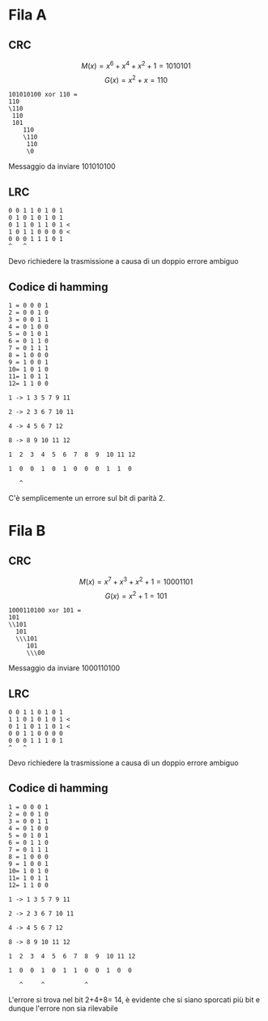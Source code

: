 # Fila A
## CRC
$$M(x)=x^6+x^4+x^2+1=1010101 $$
$$G(x)=x^2+x=110$$
```
101010100 xor 110 =
110
\110
 110
 101
    110
    \110
     110
     \0
```
Messaggio da inviare 101010100
## LRC
```
0 0 1 1 0 1 0 1
0 1 0 1 0 1 0 1
0 1 1 0 1 1 0 1 <
1 0 1 1 0 0 0 0 <
0 0 0 1 1 1 0 1
^   ^
```
Devo richiedere la trasmissione a causa di un doppio errore ambiguo
## Codice di hamming
```
1 = 0 0 0 1  
2 = 0 0 1 0  
3 = 0 0 1 1  
4 = 0 1 0 0  
5 = 0 1 0 1  
6 = 0 1 1 0   
7 = 0 1 1 1  
8 = 1 0 0 0  
9 = 1 0 0 1   
10= 1 0 1 0  
11= 1 0 1 1  
12= 1 1 0 0

1 -> 1 3 5 7 9 11

2 -> 2 3 6 7 10 11

4 -> 4 5 6 7 12

8 -> 8 9 10 11 12

```

```
1  2  3  4  5  6  7  8  9  10 11 12

1  0  0  1  0  1  0  0  0  1  1  0

   ^
```
C'è semplicemente un errore sul bit di parità 2.

# Fila B
## CRC
$$M(x)=x^7+x^3+x^2+1=10001101 $$
$$G(x)=x^2+1=101$$
```
1000110100 xor 101 =
101
\\101
  101
  \\\101
     101
     \\\00
```
Messaggio da inviare 1000110100
## LRC
```
0 0 1 1 0 1 0 1 
1 1 0 1 0 1 0 1 < 
0 1 1 0 1 1 0 1 <
0 0 1 1 0 0 0 0  
0 0 0 1 1 1 0 1
^   ^  
```
Devo richiedere la trasmissione a causa di un doppio errore ambiguo
## Codice di hamming
```
1 = 0 0 0 1  
2 = 0 0 1 0  
3 = 0 0 1 1  
4 = 0 1 0 0  
5 = 0 1 0 1  
6 = 0 1 1 0   
7 = 0 1 1 1  
8 = 1 0 0 0  
9 = 1 0 0 1   
10= 1 0 1 0  
11= 1 0 1 1  
12= 1 1 0 0

1 -> 1 3 5 7 9 11

2 -> 2 3 6 7 10 11

4 -> 4 5 6 7 12

8 -> 8 9 10 11 12

```

```
1  2  3  4  5  6  7  8  9  10 11 12

1  0  0  1  0  1  1  0  0  1  0  0

   ^     ^           ^

```
L'errore si trova nel bit 2+4+8= 14, è evidente che si siano sporcati più bit e dunque l'errore non sia rilevabile